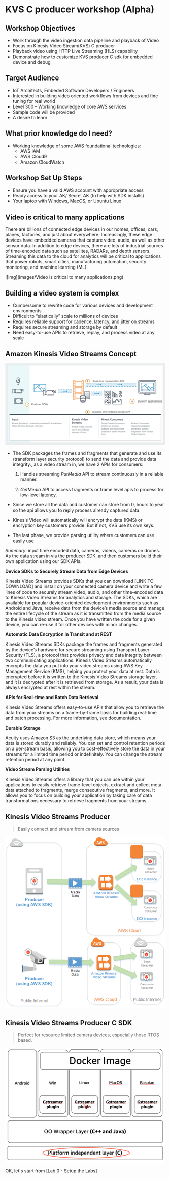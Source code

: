 # KVS C producer workshop (Alpha)

## **Workshop Objectives**

- Work through the video ingestion data pipeline and playback of Video
- Focus on Kinesis Video Stream(KVS) C producer
- Playback video using HTTP Live Streaming (HLS) capability 
- Demonstrate how to customize KVS producer C sdk for embedded device and debug


## Target Audience
- IoT Architects, Embeded Software Developers / Engineers
- Interested in building video oriented workflows from devices and fine tuning for real world  
- Level 300 – Working knowledge of core AWS services
- Sample code will be provided
- A desire to learn

## What prior knowledge do I need?
- Working knowledge of some AWS foundational technologies:
  - AWS IAM 
  - AWS Cloud9 
  - Amazon CloudWatch 


## Workshop Set Up Steps 
- Ensure you have a valid AWS account with appropriate access
- Ready access to your AK/ Secret AK (to help with SDK installs) 
- Your laptop with Windows, MacOS, or Ubuntu Linux

## Video is critical to many applications
There are billions of connected edge devices in our homes, offices, cars, planes, factories, and just about everywhere. Increasingly, these edge devices have embedded cameras that capture video, audio, as well as other sensor data. In addition to edge devices, there are lots of industrial sources of time-encoded data such as satellites, RADARs, and depth sensors. Streaming this data to the cloud for analytics will be critical to applications that power robots, smart cities, manufacturing automation, security monitoring, and machine learning (ML). 


![img](images/Video is critical to many applications.png)


## Building a video system is complex

- Cumbersome to rewrite code for various devices and development environments
- Difficult to “elastically” scale to millions of devices
- Requires reliable support for cadence, latency, and jitter on streams 
- Requires secure streaming and storage by default 
- Need easy-to-use APIs to retrieve, replay, and process video at any scale

## Amazon Kinesis Video Streams Concept

![Amazon Kinesis Video Streams Concept](images/KVS-concept.png)

- The SDK packages the frames and fragments that generate and use its (transform layer security protocol) to send the data and provide data integrity., as a video stream in, we have 2 APIs for consumers:

    1. Handles streaming *PutMedia* API to stream continuously in a reliable manner.

    2. *GetMedia* API to access fragments or frame level apis to process for low-level latency. 

- Since we store all the data and customer can store from 0, hours to year so the api allows you to reply process already captured data. 

- Kinesis Video will automatically will encrypt the data (KMS) or encryption key customers provide. But if not, KVS use its own keys.

- The last phase, we provide parsing utility where customers can use easily use 

*Summary*: input time encoded data, cameras, videos, cameras on drones. As the data stream in via the producer SDK, and then customers build their own application using our SDK APIs.



**Device SDKs to Securely Stream Data from Edge Devices** 

Kinesis Video Streams provides SDKs that you can download [LINK TO DOWNLOAD] and install on your connected camera device and write a few lines of code to securely stream video, audio, and other time-encoded data to Kinesis Video Streams for analytics and storage. The SDKs, which are available for popular device-oriented development environments such as Android and Java, receive data from the device’s media source and manage the entire lifecycle of the stream as it is transmitted from the media source to the Kinesis video stream. Once you have written the code for a given device, you can re-use it for other devices with minor changes. 



**Automatic Data Encryption in Transit and at REST**

Kinesis Video Streams SDKs package the frames and fragments generated by the device’s hardware for secure streaming using Transport Layer Security (TLS), a protocol that provides privacy and data integrity between two communicating applications. Kinesis Video Streams automatically encrypts the data you put into your video streams using AWS Key Management Service (KMS), helping you protect your data at rest. Data is encrypted before it is written to the Kinesis Video Streams storage layer, and it is decrypted after it is retrieved from storage. As a result, your data is always encrypted at rest within the stream. 



**APIs for Real-time and Batch Data Retrieval**

Kinesis Video Streams offers easy-to-use APIs that allow you to retrieve the data from your streams on a frame-by-frame basis for building real-time and batch processing. For more information, see documentation. 



**Durable Storage**

Acuity uses Amazon S3 as the underlying data store, which means your data is stored durably and reliably. You can set and control retention periods on a per-stream basis, allowing you to cost-effectively store the data in your streams for a limited time period or indefinitely. You can change the stream retention period at any point. 



**Video Stream Parsing Utilities**

Kinesis Video Streams offers a library that you can use within your applications to easily retrieve frame-level objects, extract and collect meta-data attached to fragments, merge consecutive fragments, and more. It allows you to focus on building your application by taking care of data transformations necessary to retrieve fragments from your streams. 



## Kinesis Video Streams Producer 
> Easily connect and stream from camera sources

![Kinesis Video Streams Producer](images/concurrency.png)

## Kinesis Video Streams Producer C SDK 
> Perfect for resource limited camera devices, especially those RTOS based.

![Producer C SDK](images/c-sdk.png)



OK, let's start from [Lab 0 - Setup the Labs]


